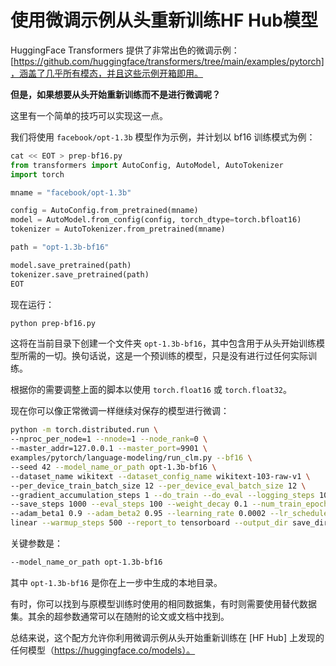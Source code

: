 # 使用微调示例从头重新训练HF Hub模型

HuggingFace Transformers 提供了非常出色的微调示例：[https://github.com/huggingface/transformers/tree/main/examples/pytorch]，涵盖了几乎所有模态，并且这些示例开箱即用。

**但是，如果想要从头开始重新训练而不是进行微调呢？**

这里有一个简单的技巧可以实现这一点。

我们将使用 `facebook/opt-1.3b` 模型作为示例，并计划以 bf16 训练模式为例：

```python
cat << EOT > prep-bf16.py
from transformers import AutoConfig, AutoModel, AutoTokenizer
import torch

mname = "facebook/opt-1.3b"

config = AutoConfig.from_pretrained(mname)
model = AutoModel.from_config(config, torch_dtype=torch.bfloat16)
tokenizer = AutoTokenizer.from_pretrained(mname)

path = "opt-1.3b-bf16"

model.save_pretrained(path)
tokenizer.save_pretrained(path)
EOT
```

现在运行：

```bash
python prep-bf16.py
```

这将在当前目录下创建一个文件夹 `opt-1.3b-bf16`，其中包含用于从头开始训练模型所需的一切。换句话说，这是一个预训练的模型，只是没有进行过任何实际训练。

根据你的需要调整上面的脚本以使用 `torch.float16` 或 `torch.float32`。

现在你可以像正常微调一样继续对保存的模型进行微调：

```bash
python -m torch.distributed.run \
--nproc_per_node=1 --nnode=1 --node_rank=0 \
--master_addr=127.0.0.1 --master_port=9901 \
examples/pytorch/language-modeling/run_clm.py --bf16 \
--seed 42 --model_name_or_path opt-1.3b-bf16 \
--dataset_name wikitext --dataset_config_name wikitext-103-raw-v1 \
--per_device_train_batch_size 12 --per_device_eval_batch_size 12 \
--gradient_accumulation_steps 1 --do_train --do_eval --logging_steps 10 \
--save_steps 1000 --eval_steps 100 --weight_decay 0.1 --num_train_epochs 1 \
--adam_beta1 0.9 --adam_beta2 0.95 --learning_rate 0.0002 --lr_scheduler_type \
linear --warmup_steps 500 --report_to tensorboard --output_dir save_dir
```

关键参数是：
```bash
--model_name_or_path opt-1.3b-bf16
```

其中 `opt-1.3b-bf16` 是你在上一步中生成的本地目录。

有时，你可以找到与原模型训练时使用的相同数据集，有时则需要使用替代数据集。其余的超参数通常可以在随附的论文或文档中找到。

总结来说，这个配方允许你利用微调示例从头开始重新训练在 [HF Hub] 上发现的任何模型（https://huggingface.co/models）。